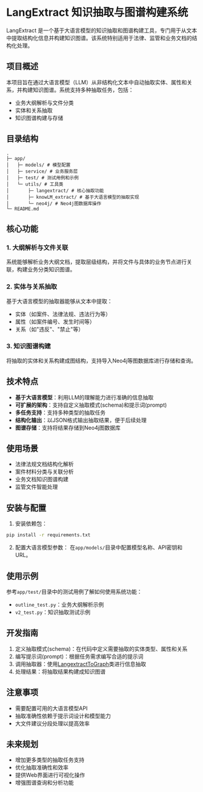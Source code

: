 # LangExtract 知识抽取与图谱构建系统

LangExtract 是一个基于大语言模型的知识抽取和图谱构建工具，专门用于从文本中提取结构化信息并构建知识图谱。该系统特别适用于法律、监管和业务文档的结构化处理。

## 项目概述

本项目旨在通过大语言模型（LLM）从非结构化文本中自动抽取实体、属性和关系，并构建知识图谱。系统支持多种抽取任务，包括：

- 业务大纲解析与文件分类
- 实体和关系抽取
- 知识图谱构建与存储

## 目录结构
```
. 
├─ app/ 
│   ├─ models/ # 模型配置 
│   ├─ service/ # 业务服务层 
│   ├─ test/ # 测试用例和示例 
│   └─ utils/ # 工具类 
│       ├─ langextract/ # 核心抽取功能 
│       ├─ knowLM_extract/ # 基于大语言模型的抽取实现 
│       └─ neo4j/ # Neo4j图数据库操作 
└─ README.md
```
## 核心功能

### 1. 大纲解析与文件关联
系统能够解析业务大纲文档，提取层级结构，并将文件与具体的业务节点进行关联，构建业务分类知识图谱。

### 2. 实体与关系抽取
基于大语言模型的抽取器能够从文本中提取：
- 实体（如案件、法律法规、违法行为等）
- 属性（如案件编号、发生时间等）
- 关系（如"违反"、"禁止"等）

### 3. 知识图谱构建
将抽取的实体和关系构建成图结构，支持导入Neo4j等图数据库进行存储和查询。

## 技术特点

- **基于大语言模型**：利用LLM的理解能力进行准确的信息抽取
- **可扩展的架构**：支持自定义抽取模式(schema)和提示词(prompt)
- **多任务支持**：支持多种类型的抽取任务
- **结构化输出**：以JSON格式输出抽取结果，便于后续处理
- **图谱存储**：支持将结果存储到Neo4j图数据库

## 使用场景

- 法律法规文档结构化解析
- 案件材料分类与关联分析
- 业务文档知识图谱构建
- 监管文件智能处理

## 安装与配置

1. 安装依赖包：
```bash
pip install -r requirements.txt
```

2. 配置大语言模型参数：
在`app/models/`目录中配置模型名称、API密钥和URL。

## 使用示例

参考`app/test/`目录中的测试用例了解如何使用系统功能：

- `outline_test.py`：业务大纲解析示例
- `v2_test.py`：知识抽取测试示例

## 开发指南

1. 定义抽取模式(schema)：在代码中定义需要抽取的实体类型、属性和关系
2. 编写提示词(prompt)：根据任务需求编写合适的提示词
3. 调用抽取器：使用[LangextractToGraph](file://F:\企业大脑知识库系统\洛书\langextract_test\app\utils\knowLM_extract\langextract\v2_langextrct_to_graph.py#L18-L453)类进行信息抽取
4. 处理结果：将抽取结果构建成知识图谱

## 注意事项

- 需要配置可用的大语言模型API
- 抽取准确性依赖于提示词设计和模型能力
- 大文件建议分段处理以提高效率

## 未来规划

- 增加更多类型的抽取任务支持
- 优化抽取准确性和效率
- 提供Web界面进行可视化操作
- 增强图谱查询和分析功能
